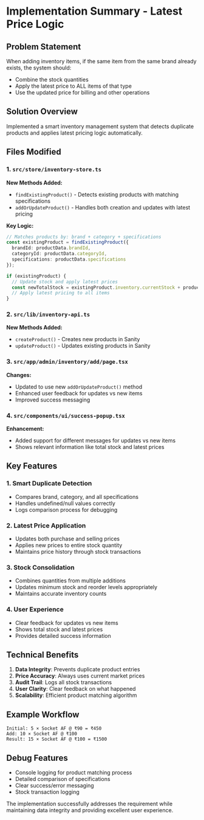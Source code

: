 # Implementation Summary - Latest Price Logic

## Problem Statement
When adding inventory items, if the same item from the same brand already exists, the system should:
- Combine the stock quantities
- Apply the latest price to ALL items of that type
- Use the updated price for billing and other operations

## Solution Overview
Implemented a smart inventory management system that detects duplicate products and applies latest pricing logic automatically.

## Files Modified

### 1. `src/store/inventory-store.ts`
**New Methods Added:**
- `findExistingProduct()` - Detects existing products with matching specifications
- `addOrUpdateProduct()` - Handles both creation and updates with latest pricing

**Key Logic:**
```typescript
// Matches products by: brand + category + specifications
const existingProduct = findExistingProduct({
  brandId: productData.brandId,
  categoryId: productData.categoryId,
  specifications: productData.specifications
});

if (existingProduct) {
  // Update stock and apply latest prices
  const newTotalStock = existingProduct.inventory.currentStock + productData.inventory.currentStock;
  // Apply latest pricing to all items
}
```

### 2. `src/lib/inventory-api.ts`
**New Methods Added:**
- `createProduct()` - Creates new products in Sanity
- `updateProduct()` - Updates existing products in Sanity

### 3. `src/app/admin/inventory/add/page.tsx`
**Changes:**
- Updated to use new `addOrUpdateProduct()` method
- Enhanced user feedback for updates vs new items
- Improved success messaging

### 4. `src/components/ui/success-popup.tsx`
**Enhancement:**
- Added support for different messages for updates vs new items
- Shows relevant information like total stock and latest prices

## Key Features

### 1. Smart Duplicate Detection
- Compares brand, category, and all specifications
- Handles undefined/null values correctly
- Logs comparison process for debugging

### 2. Latest Price Application
- Updates both purchase and selling prices
- Applies new prices to entire stock quantity
- Maintains price history through stock transactions

### 3. Stock Consolidation
- Combines quantities from multiple additions
- Updates minimum stock and reorder levels appropriately
- Maintains accurate inventory counts

### 4. User Experience
- Clear feedback for updates vs new items
- Shows total stock and latest prices
- Provides detailed success information

## Technical Benefits

1. **Data Integrity**: Prevents duplicate product entries
2. **Price Accuracy**: Always uses current market prices
3. **Audit Trail**: Logs all stock transactions
4. **User Clarity**: Clear feedback on what happened
5. **Scalability**: Efficient product matching algorithm

## Example Workflow

```
Initial: 5 × Socket AF @ ₹90 = ₹450
Add: 10 × Socket AF @ ₹100
Result: 15 × Socket AF @ ₹100 = ₹1500
```

## Debug Features
- Console logging for product matching process
- Detailed comparison of specifications
- Clear success/error messaging
- Stock transaction logging

The implementation successfully addresses the requirement while maintaining data integrity and providing excellent user experience.